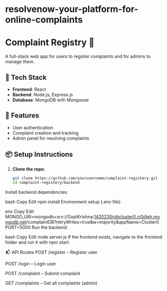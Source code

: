 # resolvenow-your-platform-for-online-complaints
# Complaint Registry 📝

A full-stack web app for users to register complaints and for admins to manage them.

## 🚀 Tech Stack

- **Frontend**: React
- **Backend**: Node.js, Express.js
- **Database**: MongoDB with Mongoose

## 🔧 Features

- User authentication
- Complaint creation and tracking
- Admin panel for resolving complaints

## 📦 Setup Instructions

1. **Clone the repo**:
   ```bash
   git clone https://github.com/yourusername/complaint-registery.git
   cd complaint-registery/backend
Install backend dependencies:

bash
Copy
Edit
npm install
Environment setup (.env file):

env
Copy
Edit
MONGO_URI=mongodb+srv://GopiKrishna:142023Sri@cluster0.cj0djeh.mongodb.net/complaintDB?retryWrites=true&w=majority&appName=Cluster0
PORT=5000
Run the backend:

bash
Copy
Edit
node server.js
If the frontend exists, navigate to the frontend folder and run it with npm start.

📬 API Routes
POST /register – Register user

POST /login – Login user

POST /complaint – Submit complaint

GET /complaints – Get all complaints (admin)
